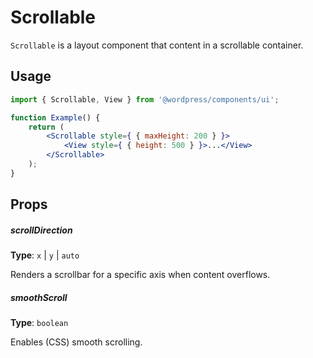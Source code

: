 # Scrollable

`Scrollable` is a layout component that content in a scrollable container.

## Usage

```jsx
import { Scrollable, View } from '@wordpress/components/ui';

function Example() {
	return (
		<Scrollable style={ { maxHeight: 200 } }>
			<View style={ { height: 500 } }>...</View>
		</Scrollable>
	);
}
```

## Props

##### scrollDirection

**Type**: `x` | `y` | `auto`

Renders a scrollbar for a specific axis when content overflows.

##### smoothScroll

**Type**: `boolean`

Enables (CSS) smooth scrolling.
